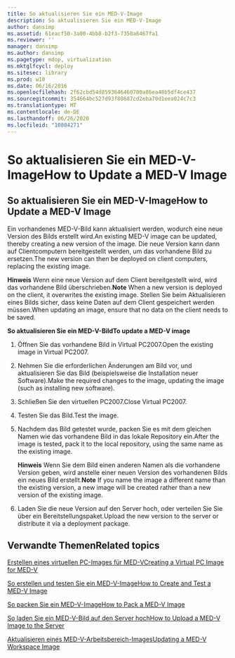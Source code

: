 ```yaml
---
title: So aktualisieren Sie ein MED-V-Image
description: So aktualisieren Sie ein MED-V-Image
author: dansimp
ms.assetid: 61eacf50-3a00-4bb8-b2f3-7350a6467fa1
ms.reviewer: ''
manager: dansimp
ms.author: dansimp
ms.pagetype: mdop, virtualization
ms.mktglfcycl: deploy
ms.sitesec: library
ms.prod: w10
ms.date: 06/16/2016
ms.openlocfilehash: 2f62cbd54d8593646460700a86ea48b5df4ce437
ms.sourcegitcommit: 354664bc527d93f80687cd2eba70d1eea024c7c3
ms.translationtype: MT
ms.contentlocale: de-DE
ms.lasthandoff: 06/26/2020
ms.locfileid: "10804271"
---
```

# <span data-ttu-id="11338-103">So aktualisieren Sie ein MED-V-Image</span><span class="sxs-lookup"><span data-stu-id="11338-103">How to Update a MED-V Image</span></span>


## <span data-ttu-id="11338-104">So aktualisieren Sie ein MED-V-Image</span><span class="sxs-lookup"><span data-stu-id="11338-104">How to Update a MED-V Image</span></span>


<span data-ttu-id="11338-105">Ein vorhandenes MED-V-Bild kann aktualisiert werden, wodurch eine neue Version des Bilds erstellt wird.</span><span class="sxs-lookup"><span data-stu-id="11338-105">An existing MED-V image can be updated, thereby creating a new version of the image.</span></span> <span data-ttu-id="11338-106">Die neue Version kann dann auf Clientcomputern bereitgestellt werden, um das vorhandene Bild zu ersetzen.</span><span class="sxs-lookup"><span data-stu-id="11338-106">The new version can then be deployed on client computers, replacing the existing image.</span></span>

<span data-ttu-id="11338-107">**Hinweis**  Wenn eine neue Version auf dem Client bereitgestellt wird, wird das vorhandene Bild überschrieben.</span><span class="sxs-lookup"><span data-stu-id="11338-107">**Note** When a new version is deployed on the client, it overwrites the existing image.</span></span> <span data-ttu-id="11338-108">Stellen Sie beim Aktualisieren eines Bilds sicher, dass keine Daten auf dem Client gespeichert werden müssen.</span><span class="sxs-lookup"><span data-stu-id="11338-108">When updating an image, ensure that no data on the client needs to be saved.</span></span>

 

**<span data-ttu-id="11338-109">So aktualisieren Sie ein MED-V-Bild</span><span class="sxs-lookup"><span data-stu-id="11338-109">To update a MED-V image</span></span>**

1.  <span data-ttu-id="11338-110">Öffnen Sie das vorhandene Bild in Virtual PC2007.</span><span class="sxs-lookup"><span data-stu-id="11338-110">Open the existing image in Virtual PC2007.</span></span>

2.  <span data-ttu-id="11338-111">Nehmen Sie die erforderlichen Änderungen am Bild vor, und aktualisieren Sie das Bild (beispielsweise die Installation neuer Software).</span><span class="sxs-lookup"><span data-stu-id="11338-111">Make the required changes to the image, updating the image (such as installing new software).</span></span>

3.  <span data-ttu-id="11338-112">Schließen Sie den virtuellen PC2007.</span><span class="sxs-lookup"><span data-stu-id="11338-112">Close Virtual PC2007.</span></span>

4.  <span data-ttu-id="11338-113">Testen Sie das Bild.</span><span class="sxs-lookup"><span data-stu-id="11338-113">Test the image.</span></span>

5.  <span data-ttu-id="11338-114">Nachdem das Bild getestet wurde, packen Sie es mit dem gleichen Namen wie das vorhandene Bild in das lokale Repository ein.</span><span class="sxs-lookup"><span data-stu-id="11338-114">After the image is tested, pack it to the local repository, using the same name as the existing image.</span></span>

    <span data-ttu-id="11338-115">**Hinweis**  Wenn Sie dem Bild einen anderen Namen als die vorhandene Version geben, wird anstelle einer neuen Version des vorhandenen Bilds ein neues Bild erstellt.</span><span class="sxs-lookup"><span data-stu-id="11338-115">**Note** If you name the image a different name than the existing version, a new image will be created rather than a new version of the existing image.</span></span>

     

6.  <span data-ttu-id="11338-116">Laden Sie die neue Version auf den Server hoch, oder verteilen Sie Sie über ein Bereitstellungspaket.</span><span class="sxs-lookup"><span data-stu-id="11338-116">Upload the new version to the server or distribute it via a deployment package.</span></span>

## <span data-ttu-id="11338-117">Verwandte Themen</span><span class="sxs-lookup"><span data-stu-id="11338-117">Related topics</span></span>


[<span data-ttu-id="11338-118">Erstellen eines virtuellen PC-Images für MED-V</span><span class="sxs-lookup"><span data-stu-id="11338-118">Creating a Virtual PC Image for MED-V</span></span>](creating-a-virtual-pc-image-for-med-v.md)

[<span data-ttu-id="11338-119">So erstellen und testen Sie ein MED-V-Image</span><span class="sxs-lookup"><span data-stu-id="11338-119">How to Create and Test a MED-V Image</span></span>](how-to-create-and-test-a-med-v-image.md)

[<span data-ttu-id="11338-120">So packen Sie ein MED-V-Image</span><span class="sxs-lookup"><span data-stu-id="11338-120">How to Pack a MED-V Image</span></span>](how-to-pack-a-med-v-image.md)

[<span data-ttu-id="11338-121">So laden Sie ein MED-V-Bild auf den Server hoch</span><span class="sxs-lookup"><span data-stu-id="11338-121">How to Upload a MED-V Image to the Server</span></span>](how-to-upload-a-med-v-image-to-the-server.md)

[<span data-ttu-id="11338-122">Aktualisieren eines MED-V-Arbeitsbereich-Images</span><span class="sxs-lookup"><span data-stu-id="11338-122">Updating a MED-V Workspace Image</span></span>](updating-a-med-v-workspace-image.md)

 

 





